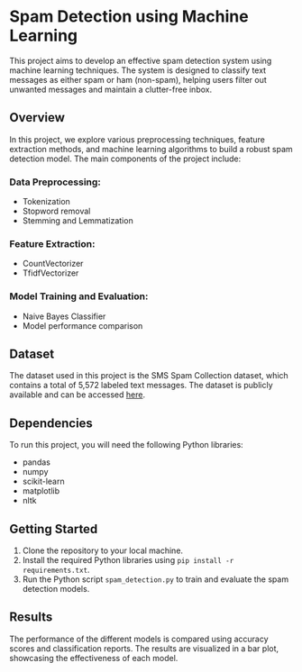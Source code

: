 # Spam Detection using Machine Learning

This project aims to develop an effective spam detection system using machine learning techniques. The system is designed to classify text messages as either spam or ham (non-spam), helping users filter out unwanted messages and maintain a clutter-free inbox.

## Overview

In this project, we explore various preprocessing techniques, feature extraction methods, and machine learning algorithms to build a robust spam detection model. The main components of the project include:

### Data Preprocessing:

- Tokenization
- Stopword removal
- Stemming and Lemmatization

### Feature Extraction:

- CountVectorizer
- TfidfVectorizer

### Model Training and Evaluation:

- Naive Bayes Classifier
- Model performance comparison

## Dataset

The dataset used in this project is the SMS Spam Collection dataset, which contains a total of 5,572 labeled text messages. The dataset is publicly available and can be accessed [here](https://raw.githubusercontent.com/krishnaik06/SpamClassifier/master/smsspamcollection/SMSSpamCollection).

## Dependencies

To run this project, you will need the following Python libraries:

- pandas
- numpy
- scikit-learn
- matplotlib
- nltk

## Getting Started

1. Clone the repository to your local machine.
2. Install the required Python libraries using `pip install -r requirements.txt`.
3. Run the Python script `spam_detection.py` to train and evaluate the spam detection models.

## Results

The performance of the different models is compared using accuracy scores and classification reports. The results are visualized in a bar plot, showcasing the effectiveness of each model.




